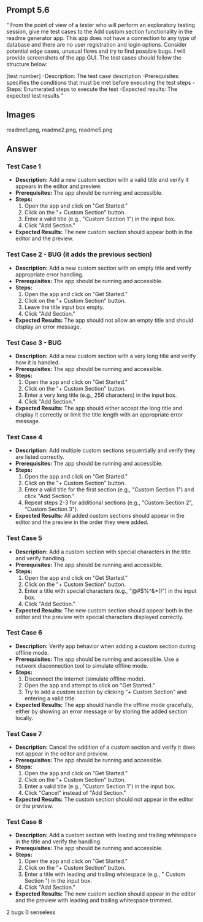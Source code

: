 ## Prompt 5.6

“
From the point of view of a tester who will perform an exploratory testing session, give me test cases to the Add custom section functionality in the readme generator app. This app does not have a connection to any type of database and there are no user registration and login options. Consider potential edge cases, unusual flows and try to find possible bugs. I will provide screenshots of the app GUI. The test cases should follow the structure below:

[test number]
-Description: The test case description
-Prerequisites: specifies the conditions that must be met before executing the test steps
-Steps: Enumerated steps to execute the test
-Expected results: The expected test results
”

## Images

readme1.png, readme2.png, readme5.png

## Answer

### Test Case 1
- **Description:** Add a new custom section with a valid title and verify it appears in the editor and preview.
- **Prerequisites:** The app should be running and accessible.
- **Steps:**
  1. Open the app and click on "Get Started."
  2. Click on the "+ Custom Section" button.
  3. Enter a valid title (e.g., "Custom Section 1") in the input box.
  4. Click "Add Section."
- **Expected Results:** The new custom section should appear both in the editor and the preview.

### Test Case 2 - BUG (it adds the previous section)
- **Description:** Add a new custom section with an empty title and verify appropriate error handling.
- **Prerequisites:** The app should be running and accessible.
- **Steps:**
  1. Open the app and click on "Get Started."
  2. Click on the "+ Custom Section" button.
  3. Leave the title input box empty.
  4. Click "Add Section."
- **Expected Results:** The app should not allow an empty title and should display an error message.

### Test Case 3 - BUG
- **Description:** Add a new custom section with a very long title and verify how it is handled.
- **Prerequisites:** The app should be running and accessible.
- **Steps:**
  1. Open the app and click on "Get Started."
  2. Click on the "+ Custom Section" button.
  3. Enter a very long title (e.g., 256 characters) in the input box.
  4. Click "Add Section."
- **Expected Results:** The app should either accept the long title and display it correctly or limit the title length with an appropriate error message.

### Test Case 4
- **Description:** Add multiple custom sections sequentially and verify they are listed correctly.
- **Prerequisites:** The app should be running and accessible.
- **Steps:**
  1. Open the app and click on "Get Started."
  2. Click on the "+ Custom Section" button.
  3. Enter a valid title for the first section (e.g., "Custom Section 1") and click "Add Section."
  4. Repeat steps 2-3 for additional sections (e.g., "Custom Section 2", "Custom Section 3").
- **Expected Results:** All added custom sections should appear in the editor and the preview in the order they were added.

### Test Case 5
- **Description:** Add a custom section with special characters in the title and verify handling.
- **Prerequisites:** The app should be running and accessible.
- **Steps:**
  1. Open the app and click on "Get Started."
  2. Click on the "+ Custom Section" button.
  3. Enter a title with special characters (e.g., "@#$%^&*()") in the input box.
  4. Click "Add Section."
- **Expected Results:** The new custom section should appear both in the editor and the preview with special characters displayed correctly.

### Test Case 6
- **Description:** Verify app behavior when adding a custom section during offline mode.
- **Prerequisites:** The app should be running and accessible. Use a network disconnection tool to simulate offline mode.
- **Steps:**
  1. Disconnect the internet (simulate offline mode).
  2. Open the app and attempt to click on "Get Started."
  3. Try to add a custom section by clicking "+ Custom Section" and entering a valid title.
- **Expected Results:** The app should handle the offline mode gracefully, either by showing an error message or by storing the added section locally.

### Test Case 7
- **Description:** Cancel the addition of a custom section and verify it does not appear in the editor and preview.
- **Prerequisites:** The app should be running and accessible.
- **Steps:**
  1. Open the app and click on "Get Started."
  2. Click on the "+ Custom Section" button.
  3. Enter a valid title (e.g., "Custom Section 1") in the input box.
  4. Click "Cancel" instead of "Add Section."
- **Expected Results:** The custom section should not appear in the editor or the preview.

### Test Case 8
- **Description:** Add a custom section with leading and trailing whitespace in the title and verify the handling.
- **Prerequisites:** The app should be running and accessible.
- **Steps:**
  1. Open the app and click on "Get Started."
  2. Click on the "+ Custom Section" button.
  3. Enter a title with leading and trailing whitespace (e.g., "  Custom Section  ") in the input box.
  4. Click "Add Section."
- **Expected Results:** The new custom section should appear in the editor and the preview with leading and trailing whitespace trimmed.


2 bugs
0 senseless
